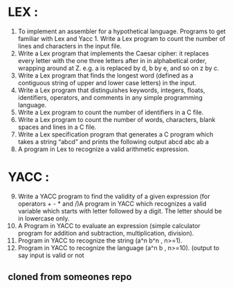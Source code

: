  # LEX :
1. To implement an assembler for a hypothetical language. Programs to get familiar with Lex and Yacc 1. Write a Lex program to count the number of lines and characters in the input file. 
2. Write a Lex program that implements the Caesar cipher: it replaces every letter with the one three letters after in in alphabetical order, wrapping around at Z. e.g. a is replaced by d, b by e, and so on z by c. 
3. Write a Lex program that finds the longest word (defined as a contiguous string of upper and lower case letters) in the input.
 4. Write a Lex program that distinguishes keywords, integers, floats, identifiers, operators, and comments in any simple programming language. 
5. Write a Lex program to count the number of identifiers in a C file. 
6. Write a Lex program to count the number of words, characters, blank spaces and lines in a C file. 
7. Write a Lex specification program that generates a C program which takes a string “abcd” and prints the following output	
abcd 
abc 
ab 
a 
8. A program in Lex to recognize a valid arithmetic expression.

# YACC :
9. Write a YACC program to find the validity of a given expression (for operators + - * and /)A program in YACC which recognizes a valid variable which starts with letter followed by a digit. The letter should be in lowercase only. 
10. A Program in YACC to evaluate an expression (simple calculator program for addition and subtraction, multiplication, division). 
11. Program in YACC to recognize the string (a^n b^n , n>=1). 
12. Program in YACC to recognize the language (a^n b , n>=10). (output to say input is valid or not



## cloned from someones repo
